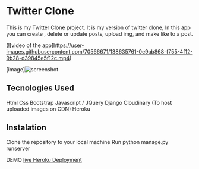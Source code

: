 # Twitter Clone
This is my  Twitter Clone project. It is my version of twitter clone, In this app you can create , delete or update posts, upload img, and make like to a post.

(![video of the app]https://user-images.githubusercontent.com/70566671/138635761-0e9ab868-f755-4f12-9b28-d39845e5f12c.mp4)

[image]![screenshot](https://user-images.githubusercontent.com/70566671/138636216-2a9e154a-da95-4645-853e-23beddcdea8e.jpg)


## Tecnologies Used
Html
Css
Bootstrap
Javascript / JQuery
Django
Cloudinary (To host uploaded images on CDN)
Heroku

## Instalation
Clone the repository to your local machine
Run python manage.py runserver

DEMO
[live Heroku Deployment](https://twitterclone-yandys.herokuapp.com/)


